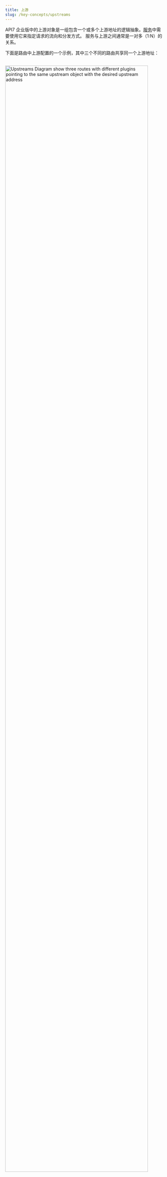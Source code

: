 ```yaml
---
title: 上游
slug: /key-concepts/upstreams
---
```


API7 企业版中的上游对象是一组包含一个或多个上游地址的逻辑抽象。[服务](./services.md)中需要使用它来指定请求的流向和分发方式。
服务与上游之间通常是一对多（1:N）的关系。

下面是路由中上游配置的一个示例，其中三个不同的路由共享同一个上游地址：

<br />
<div style={{textAlign: 'center'}}>
<img src="https://static.apiseven.com/uploads/2023/08/28/PvcCbptb_ec8ef4d8ab047e05e480f6f061d5348.png"
    alt="Upstreams Diagram show three routes with different plugins pointing to the same upstream object with the desired upstream address"
    width="95%" />
</div>
<br />

:::info

如果你熟悉 Apache APISIX，请务必注意上游和服务之间的关系与 API7 企业版中的不同。

:::

## 服务发现

虽然可以直接静态计算上游地址，但在基于微服务的架构中，上游地址通常是动态分配的。因此在自动扩展、故障和更新过程中，上游地址会发生变化。在这种情况下，静态配置上游地址并不理想。 

这时，服务发现功能就派上用场了。它描述了自动检测可用上游端点的过程，并将其地址保存在数据库（服务注册表）中，供用户参考。这样，API7 企业版就能随时通过注册表获取最新的上游端点列表，确保所有请求都能转发到健康的上游节点。

API7 企业版支持与 Kubernetes 服务发现的集成。更多服务注册表也即将推出，如 Consul、Eureka、Nacos 等。

## 上游健康检查

API7 企业版提供主动和被动健康检查选项，以探测上游节点是否在线（又称健康）。不健康的上游节点将被忽略，直到它们恢复并再次被视为健康节点。

## 运行时配置

上游节点和服务发现均属于运行时配置。这是因为当同一服务版本发布到不同网关组时，它们的值可能会有所不同，而且用户可以在网关组内直接进行编辑。